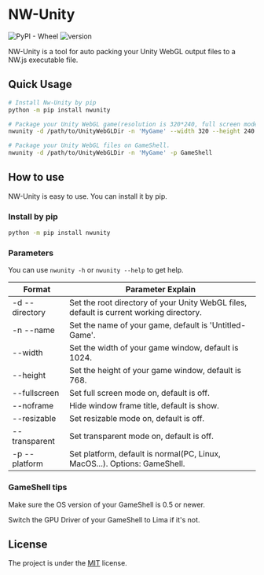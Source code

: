 # NW-Unity

![PyPI - Wheel](https://img.shields.io/pypi/wheel/nwunity) ![version](https://img.shields.io/badge/version-0.2.0-yellow)

NW-Unity is a tool for auto packing your Unity WebGL output files to a NW.js executable file.

## Quick Usage

```bash
# Install Nw-Unity by pip
python -m pip install nwunity

# Package your Unity WebGL game(resolution is 320*240, full screen mode is on) on PC, Linux, or MacOS.
nwunity -d /path/to/UnityWebGLDir -n 'MyGame' --width 320 --height 240 --fullscreen

# Package your Unity WebGL files on GameShell.
nwunity -d /path/to/UnityWebGLDir -n 'MyGame' -p GameShell
```

## How to use

NW-Unity is easy to use. You can install  it by pip.

### Install by pip

```bash
python -m pip install nwunity
```

### Parameters

You can use `nwunity -h` or `nwunity --help` to get help.

| Format           | Parameter Explain                                            |
| ---------------- | ------------------------------------------------------------ |
| -d   --directory | Set the root directory of your Unity WebGL files, default is current working directory. |
| -n   --name      | Set the name of your game, default is 'Untitled-Game'.       |
| --width          | Set the width of your game window, default is 1024.          |
| --height         | Set the height of your game window, default is 768.          |
| --fullscreen     | Set full screen mode on, default is off.                     |
| --noframe        | Hide window frame title, default is show.                    |
| --resizable      | Set resizable mode on, default is off.                       |
| --transparent    | Set transparent mode on, default is off.                     |
| -p   --platform  | Set platform, default is normal(PC, Linux, MacOS...). Options: GameShell. |

### GameShell tips

Make sure the OS version of your GameShell is 0.5 or newer.

Switch the GPU Driver of your GameShell to Lima if it's not.

## License

The project is under the [MIT](./LICENSE) license.

